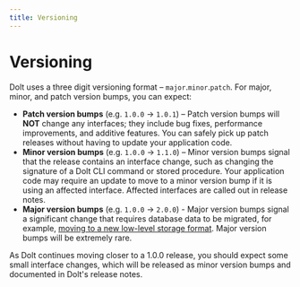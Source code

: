 ```yaml
---
title: Versioning
---
```


# Versioning

Dolt uses a three digit versioning format – `major`.`minor`.`patch`. For major, minor, and patch version bumps, you can expect:
- **Patch version bumps** (e.g. `1.0.0` &#8594; `1.0.1`) – Patch version bumps will **NOT** change any interfaces; they include bug fixes, performance improvements, and additive features. You can safely pick up patch releases without having to update your application code.   
- **Minor version bumps** (e.g. `1.0.0` &#8594; `1.1.0`) – Minor version bumps signal that the release contains an interface change, such as changing the signature of a Dolt CLI command or stored procedure. Your application code may require an update to move to a minor version bump if it is using an affected interface. Affected interfaces are called out in release notes. 
- **Major version bumps** (e.g. `1.0.0` &#8594; `2.0.0`) - Major version bumps signal a significant change that requires database data to be migrated, for example, [moving to a new low-level storage format](https://www.dolthub.com/blog/2022-11-01-dolthub-migrate-button/). Major version bumps will be extremely rare.

As Dolt continues moving closer to a 1.0.0 release, you should expect some small interface changes, which will be released as minor version bumps and documented in Dolt's release notes. 
